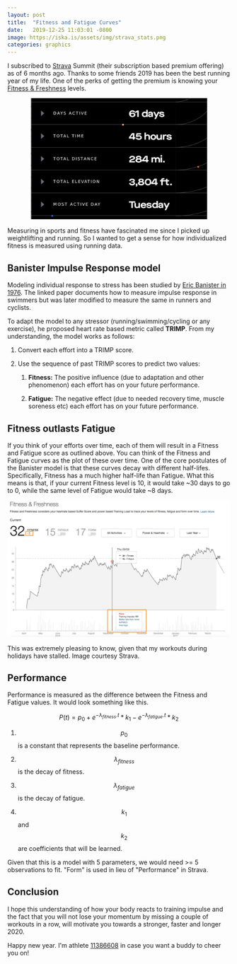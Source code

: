 ```yaml
---
layout: post
title:  "Fitness and Fatigue Curves"
date:   2019-12-25 11:03:01 -0800
image: https://iska.is/assets/img/strava_stats.png
categories: graphics
---
```


<script type="text/x-mathjax-config">
  MathJax.Hub.Config({
    extensions: [
      "MathMenu.js",
      "MathZoom.js",
      "AssistiveMML.js",
      "a11y/accessibility-menu.js"
    ],
    jax: ["input/TeX", "output/CommonHTML"],
    TeX: {
      extensions: [
        "AMSmath.js",
        "AMSsymbols.js",
        "noErrors.js",
        "noUndefined.js",
      ]
    }
  });
</script>

<script type="text/javascript" async
  src="https://cdnjs.cloudflare.com/ajax/libs/mathjax/2.7.5/MathJax.js?config=TeX-MML-AM_CHTML">
</script>

I subscribed to [Strava](http://strava.com) Summit (their subscription based premium offering) as of 6 months ago. Thanks to some friends 2019 has been the best running year of my life. One of the perks of getting the premium is knowing your [Fitness & Freshness](https://support.strava.com/hc/en-us/articles/216918477-Fitness-Freshness-Summit-) levels.

<p style="text-align:center;">
  <img src="/assets/img/strava_stats.png" width="400"/>
</p>

Measuring in sports and fitness have fascinated me since I picked up weightlifting and running. So I wanted to get a sense for how individualized fitness is measured using running data.

Banister Impulse Response model
-------------------------------

Modeling individual response to stress has been studied by [Eric Banister in 1976](https://web.archive.org/web/20191226023243/https://www.math.fsu.edu/~dgalvis/journalclub/papers/11_28_2016.pdf). The linked paper documents how to measure impulse response in swimmers but was later modified to measure the same in runners and cyclists.

To adapt the model to any stressor (running/swimming/cycling or any exercise), he proposed heart rate based metric called **TRIMP**. From my understanding, the model works as follows:

1.  Convert each effort into a TRIMP score.

2.  Use the sequence of past TRIMP scores to predict two values:

    1.  **Fitness:** The positive influence (due to adaptation and other phenomenon) each effort  has on your future performance.

    2.  **Fatigue:** The negative effect (due to needed recovery time, muscle soreness etc) each effort has on your future performance.

Fitness outlasts Fatigue
------------------------

If you think of your efforts over time, each of them will result in a Fitness and Fatigue score as outlined above. You can think of the Fitness and Fatigue curves as the plot of these over time. One of the core postulates of the Banister model is that these curves decay with different half-lifes. Specifically, Fitness has a much higher half-life than Fatigue. What this means is that, if your current Fitness level is 10, it would take ~30 days to go to 0, while the same level of Fatigue would take ~8 days.

<p style="text-align:center;">
  <img src="/assets/img/strava_curves.jpg" width="600"/>
</p>

This was extremely pleasing to know, given that my workouts during holidays have stalled. Image courtesy Strava.

Performance
-----------

Performance is measured as the difference between the Fitness and Fatigue values. It would look something like this.

$$P(t) = p_0 + e^{- \lambda_{fitness} . t}*k_1 - e^{- \lambda_{fatigue} . t}*k_2$$


1.  $$p_0$$ is a constant that represents the baseline performance.

2.  $$\lambda_{fitness}$$ is the decay of fitness.

3.  $$\lambda_{fatigue}$$ is the decay of fatigue.

4.  $$k_1$$ and $$k_2$$ are coefficients that will be learned.

Given that this is a model with 5 parameters, we would need >= 5 observations to fit. "Form" is used in lieu of "Performance" in Strava.

Conclusion
----------

I hope this understanding of how your body reacts to training impulse and the fact that you will not lose your momentum by missing a couple of workouts in a row, will motivate you towards a stronger, faster and longer 2020.

Happy new year. I'm athlete [11386608](https://www.strava.com/athletes/11386608) in case you want a buddy to cheer you on!

